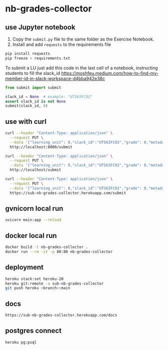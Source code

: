 # nb-grades-collector

## use Jupyter notebook

1. Copy the `submit.py` file to the same folder as the Exercise Notebook.
2. Install and add `requests` to the requirements file

```bash
pip install requests
pip freeze > requirements.txt
```

To submit a LU just add this code in the last cell of a notebook, instructing students to fill the slack_id <https://moshfeu.medium.com/how-to-find-my-member-id-in-slack-workspace-d4bba942e38c>

```python
from submit import submit

slack_id = None  # example: "UTS63FC02"
assert slack_id is not None
submit(slack_id, 0)
```

## use with curl

```bash
curl --header "Content-Type: application/json" \
  --request PUT \
  --data '{"learning_unit": 0,"slack_id":"UTS63FC02","grade": 0,"metadata":{}}' \
  http://localhost:8000/submit

curl --header "Content-Type: application/json" \
  --request PUT \
  --data '{"learning_unit": 0,"slack_id":"UTS63FC02","grade": 0,"metadata":{}}' \
  http://localhost/submit

curl --header "Content-Type: application/json" \
  --request PUT \
  --data '{"learning_unit": 0,"slack_id":"UTS63FC02","grade": 0,"metadata":{}}' \
  https://sub-nb-grades-collector.herokuapp.com/submit
```

## gvnicorn local run

```bash
uvicorn main:app --reload
```

## docker local run

```bash
docker build -t nb-grades-collector .
docker run --rm -it -p 80:80 nb-grades-collector
```

## deployment

```bash
heroku stack:set heroku-20
heroku git:remote -a sub-nb-grades-collector
git push heroku <branch>:main
```

## docs

```bash
https://sub-nb-grades-collector.herokuapp.com/docs
```

## postgres connect

```bash
heroku pg:psql
```
